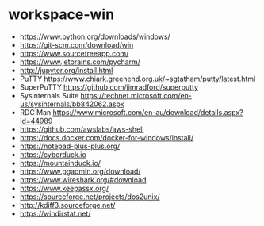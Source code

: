 # workspace-win

- https://www.python.org/downloads/windows/
- https://git-scm.com/download/win
- https://www.sourcetreeapp.com/ 
- https://www.jetbrains.com/pycharm/
- http://jupyter.org/install.html
- PuTTY https://www.chiark.greenend.org.uk/~sgtatham/putty/latest.html
- SuperPuTTY https://github.com/jimradford/superputty
- Sysinternals Suite https://technet.microsoft.com/en-us/sysinternals/bb842062.aspx
- RDC Man https://www.microsoft.com/en-au/download/details.aspx?id=44989
- https://github.com/awslabs/aws-shell
- https://docs.docker.com/docker-for-windows/install/
- https://notepad-plus-plus.org/
- https://cyberduck.io
- https://mountainduck.io/
- https://www.pgadmin.org/download/
- https://www.wireshark.org/#download
- https://www.keepassx.org/
- https://sourceforge.net/projects/dos2unix/
- http://kdiff3.sourceforge.net/
- https://windirstat.net/
